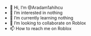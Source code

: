 - 👋 Hi, I’m @Aradam1ahihcu
- 👀 I’m interested in nothing
- 🌱 I’m currently learning nothing 
- 💞️ I’m looking to collaborate on Roblox 
- 📫 How to reach me on Roblox 

<!---
Aradam1ahihcu/Aradam1ahihcu is a ✨ special ✨ repository because its `README.md` (this file) appears on your GitHub profile.
You can click the Preview link to take a look at your changes.
--->
